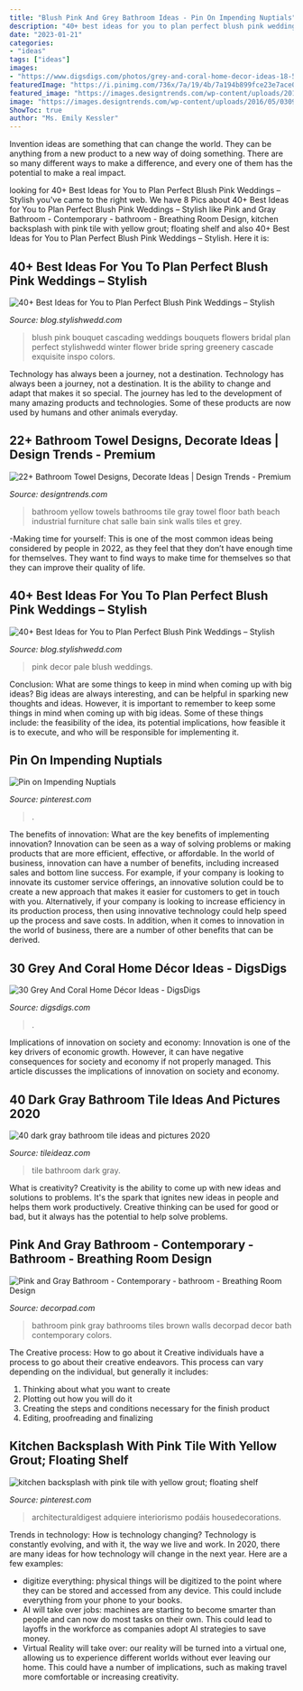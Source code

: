 ```yaml
---
title: "Blush Pink And Grey Bathroom Ideas - Pin On Impending Nuptials"
description: "40+ best ideas for you to plan perfect blush pink weddings – stylish"
date: "2023-01-21"
categories:
- "ideas"
tags: ["ideas"]
images:
- "https://www.digsdigs.com/photos/grey-and-coral-home-decor-ideas-18-554x692.jpg"
featuredImage: "https://i.pinimg.com/736x/7a/19/4b/7a194b899fce23e7ace0a5bdb2a6b678.jpg"
featured_image: "https://images.designtrends.com/wp-content/uploads/2016/05/03091644/Beach-Style-Bathroom-with-Yellow-Towels.jpg"
image: "https://images.designtrends.com/wp-content/uploads/2016/05/03091644/Beach-Style-Bathroom-with-Yellow-Towels.jpg"
ShowToc: true
author: "Ms. Emily Kessler"
---
```



Invention ideas are something that can change the world. They can be anything from a new product to a new way of doing something. There are so many different ways to make a difference, and every one of them has the potential to make a real impact.

	

		
looking for 40+ Best Ideas for You to Plan Perfect Blush Pink Weddings – Stylish you've came to the right web. We have 8 Pics about 40+ Best Ideas for You to Plan Perfect Blush Pink Weddings – Stylish like Pink and Gray Bathroom - Contemporary - bathroom - Breathing Room Design, kitchen backsplash with pink tile with yellow grout; floating shelf and also 40+ Best Ideas for You to Plan Perfect Blush Pink Weddings – Stylish. Here it is:
		
    
## 40+ Best Ideas For You To Plan Perfect Blush Pink Weddings – Stylish

<img loading=lazy src="http://blog.stylishwedd.com/wp-content/uploads/2017/06/Exquisite-Blush-Pink-Cascading-Wedding-Bouquet-Inspo.jpg" onerror="this.onerror=null;this.src='https://tse2.mm.bing.net/th?id=OIP.rF1V7z7Ikx5xvLoSEnUabAHaLk&amp;pid=15.1';" alt="40+ Best Ideas for You to Plan Perfect Blush Pink Weddings – Stylish">

_Source: blog.stylishwedd.com_

>blush pink bouquet cascading weddings bouquets flowers bridal plan perfect stylishwedd winter flower bride spring greenery cascade exquisite inspo colors. 

	

Technology has always been a journey, not a destination.
Technology has always been a journey, not a destination. It is the ability to change and adapt that makes it so special. The journey has led to the development of many amazing products and technologies. Some of these products are now used by humans and other animals everyday.

    
## 22+ Bathroom Towel Designs, Decorate Ideas | Design Trends - Premium

<img loading=lazy src="https://images.designtrends.com/wp-content/uploads/2016/05/03091644/Beach-Style-Bathroom-with-Yellow-Towels.jpg" onerror="this.onerror=null;this.src='https://tse1.mm.bing.net/th?id=OIP.DSALc-G_I45DdcqPAx2-6QHaLH&amp;pid=15.1';" alt="22+ Bathroom Towel Designs, Decorate Ideas | Design Trends - Premium">

_Source: designtrends.com_

>bathroom yellow towels bathrooms tile gray towel floor bath beach industrial furniture chat salle bain sink walls tiles et grey. 

	

-Making time for yourself: This is one of the most common ideas being considered by people in 2022, as they feel that they don’t have enough time for themselves. They want to find ways to make time for themselves so that they can improve their quality of life.

    
## 40+ Best Ideas For You To Plan Perfect Blush Pink Weddings – Stylish

<img loading=lazy src="http://blog.stylishwedd.com/wp-content/uploads/2017/06/Pretty-Pale-Pink-Country-Wedding-Floral-Decor-Ideas.jpg" onerror="this.onerror=null;this.src='https://tse1.mm.bing.net/th?id=OIP.Adj_0-MpX9yC1wDgdlgZugHaKm&amp;pid=15.1';" alt="40+ Best Ideas for You to Plan Perfect Blush Pink Weddings – Stylish">

_Source: blog.stylishwedd.com_

>pink decor pale blush weddings. 

	

Conclusion: What are some things to keep in mind when coming up with big ideas?
Big ideas are always interesting, and can be helpful in sparking new thoughts and ideas. However, it is important to remember to keep some things in mind when coming up with big ideas. Some of these things include: the feasibility of the idea, its potential implications, how feasible it is to execute, and who will be responsible for implementing it.

    
## Pin On Impending Nuptials

<img loading=lazy src="https://i.pinimg.com/736x/03/de/60/03de60479be2e24618e2a32e005f84f3.jpg" onerror="this.onerror=null;this.src='https://tse1.mm.bing.net/th?id=OIP.1PTeRmnDNsNhteeXRA7h3AHaN6&amp;pid=15.1';" alt="Pin on Impending Nuptials">

_Source: pinterest.com_

>. 

	

The benefits of innovation: What are the key benefits of implementing innovation?
Innovation can be seen as a way of solving problems or making products that are more efficient, effective, or affordable. In the world of business, innovation can have a number of benefits, including increased sales and bottom line success. For example, if your company is looking to innovate its customer service offerings, an innovative solution could be to create a new approach that makes it easier for customers to get in touch with you. Alternatively, if your company is looking to increase efficiency in its production process, then using innovative technology could help speed up the process and save costs. In addition, when it comes to innovation in the world of business, there are a number of other benefits that can be derived.

    
## 30 Grey And Coral Home Décor Ideas - DigsDigs

<img loading=lazy src="https://www.digsdigs.com/photos/grey-and-coral-home-decor-ideas-18-554x692.jpg" onerror="this.onerror=null;this.src='https://tse4.mm.bing.net/th?id=OIP.eOBhK84C6n8yx3PG4wvgjAHaJQ&amp;pid=15.1';" alt="30 Grey And Coral Home Décor Ideas - DigsDigs">

_Source: digsdigs.com_

>. 

	

Implications of innovation on society and economy:
Innovation is one of the key drivers of economic growth. However, it can have negative consequences for society and economy if not properly managed. This article discusses the implications of innovation on society and economy.

    
## 40 Dark Gray Bathroom Tile Ideas And Pictures 2020

<img loading=lazy src="https://www.tileideaz.com/wp-content/uploads/2015/03/dark_gray_bathroom_tile_14.jpg" onerror="this.onerror=null;this.src='https://tse1.mm.bing.net/th?id=OIP.lF9mWdNrRGDAZEAC_h3wqAHaJr&amp;pid=15.1';" alt="40 dark gray bathroom tile ideas and pictures 2020">

_Source: tileideaz.com_

>tile bathroom dark gray. 

	

What is creativity?
Creativity is the ability to come up with new ideas and solutions to problems. It's the spark that ignites new ideas in people and helps them work productively. Creative thinking can be used for good or bad, but it always has the potential to help solve problems.

    
## Pink And Gray Bathroom - Contemporary - Bathroom - Breathing Room Design

<img loading=lazy src="https://cdn.decorpad.com/photos/2012/04/25/4b8d3b66afdc.png" onerror="this.onerror=null;this.src='https://tse1.mm.bing.net/th?id=OIP.wEnYmvCsDStAkJOSUMERXgHaLL&amp;pid=15.1';" alt="Pink and Gray Bathroom - Contemporary - bathroom - Breathing Room Design">

_Source: decorpad.com_

>bathroom pink gray bathrooms tiles brown walls decorpad decor bath contemporary colors. 

	

The Creative process: How to go about it
Creative individuals have a process to go about their creative endeavors. This process can vary depending on the individual, but generally it includes: 
1. Thinking about what you want to create 
2. Plotting out how you will do it 
3. Creating the steps and conditions necessary for the finish product 
4. Editing, proofreading and finalizing 

    
## Kitchen Backsplash With Pink Tile With Yellow Grout; Floating Shelf

<img loading=lazy src="https://i.pinimg.com/736x/7a/19/4b/7a194b899fce23e7ace0a5bdb2a6b678.jpg" onerror="this.onerror=null;this.src='https://tse1.mm.bing.net/th?id=OIP.ufwFyQM_4nolJRN-Uf3aCAHaLH&amp;pid=15.1';" alt="kitchen backsplash with pink tile with yellow grout; floating shelf">

_Source: pinterest.com_

>architecturaldigest adquiere interiorismo podáis housedecorations. 

	

Trends in technology: How is technology changing?
Technology is constantly evolving, and with it, the way we live and work. In 2020, there are many ideas for how technology will change in the next year. Here are a few examples: 
- digitize everything: physical things will be digitized to the point where they can be stored and accessed from any device. This could include everything from your phone to your books. 
- AI will take over jobs: machines are starting to become smarter than people and can now do most tasks on their own. This could lead to layoffs in the workforce as companies adopt AI strategies to save money. 
- Virtual Reality will take over: our reality will be turned into a virtual one, allowing us to experience different worlds without ever leaving our home. This could have a number of implications, such as making travel more comfortable or increasing creativity.

